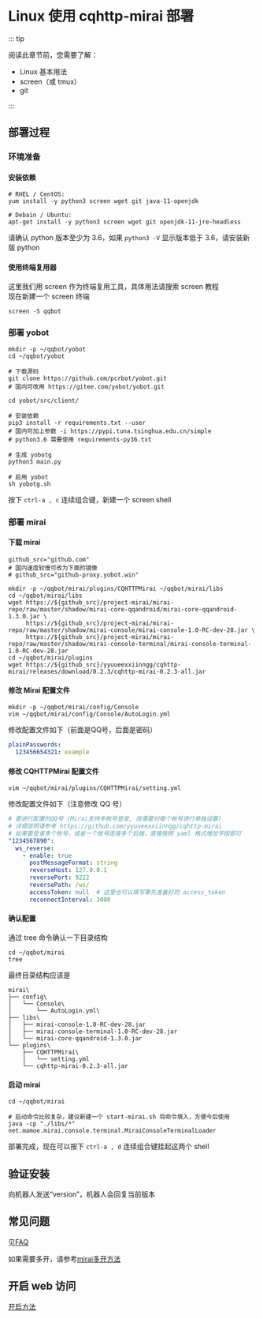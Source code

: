 # Linux 使用 cqhttp-mirai 部署

::: tip

阅读此章节前，您需要了解：

- Linux 基本用法
- screen（或 tmux）
- git

:::

## 部署过程

### 环境准备

#### 安装依赖

```shell
# RHEL / CentOS:
yum install -y python3 screen wget git java-11-openjdk

# Debain / Ubuntu:
apt-get install -y python3 screen wget git openjdk-11-jre-headless
```

请确认 python 版本至少为 3.6，如果 `python3 -V` 显示版本低于 3.6，请安装新版 python

#### 使用终端复用器

这里我们用 screen 作为终端复用工具，具体用法请搜索 screen 教程  
现在新建一个 screen 终端

```shell
screen -S qqbot
```

### 部署 yobot

```shell
mkdir -p ~/qqbot/yobot
cd ~/qqbot/yobot

# 下载源码
git clone https://github.com/pcrbot/yobot.git
# 国内可改用 https://gitee.com/yobot/yobot.git

cd yobot/src/client/

# 安装依赖
pip3 install -r requirements.txt --user
# 国内可加上参数 -i https://pypi.tuna.tsinghua.edu.cn/simple
# python3.6 需要使用 requirements-py36.txt

# 生成 yobotg
python3 main.py

# 启用 yobot
sh yobotg.sh
```

按下 `ctrl-a , c` 连续组合键，新建一个 screen shell

### 部署 mirai

#### 下载 mirai

```shell
github_src="github.com"
# 国内速度较慢可改为下面的镜像
# github_src="github-proxy.yobot.win"

mkdir -p ~/qqbot/mirai/plugins/CQHTTPMirai ~/qqbot/mirai/libs
cd ~/qqbot/mirai/libs
wget https://${github_src}/project-mirai/mirai-repo/raw/master/shadow/mirai-core-qqandroid/mirai-core-qqandroid-1.3.0.jar \
     https://${github_src}/project-mirai/mirai-repo/raw/master/shadow/mirai-console/mirai-console-1.0-RC-dev-28.jar \
     https://${github_src}/project-mirai/mirai-repo/raw/master/shadow/mirai-console-terminal/mirai-console-terminal-1.0-RC-dev-28.jar
cd ~/qqbot/mirai/plugins
wget https://${github_src}/yyuueexxiinngg/cqhttp-mirai/releases/download/0.2.3/cqhttp-mirai-0.2.3-all.jar
```

#### 修改 Mirai 配置文件

```shell
mkdir -p ~/qqbot/mirai/config/Console
vim ~/qqbot/mirai/config/Console/AutoLogin.yml
```

修改配置文件如下（前面是QQ号，后面是密码）

```yaml
plainPasswords:
  123456654321: example
```

#### 修改 CQHTTPMirai 配置文件

```shell
vim ~/qqbot/mirai/plugins/CQHTTPMirai/setting.yml
```

修改配置文件如下（注意修改 QQ 号）

```yaml
# 要进行配置的QQ号 (Mirai支持多帐号登录, 故需要对每个帐号进行单独设置)
# 详细说明请参考 https://github.com/yyuueexxiinngg/cqhttp-mirai
# 如果要登录多个账号，或者一个账号连接多个后端，直接按照 yaml 格式增加字段即可
"1234567890":
  ws_reverse:
    - enable: true
      postMessageFormat: string
      reverseHost: 127.0.0.1
      reversePort: 9222
      reversePath: /ws/
      accessToken: null  # 这里也可以填写事先准备好的 access_token
      reconnectInterval: 3000
```

#### 确认配置

通过 tree 命令确认一下目录结构

```shell
cd ~/qqbot/mirai
tree
```

最终目录结构应该是

```treeview
mirai\
├── config\
│   └── Console\
│       └── AutoLogin.yml\
├── libs\
│   ├── mirai-console-1.0-RC-dev-28.jar
│   ├── mirai-console-terminal-1.0-RC-dev-28.jar
│   └── mirai-core-qqandroid-1.3.0.jar
└── plugins\
    ├── CQHTTPMirai\
    │   └── setting.yml
    └── cqhttp-mirai-0.2.3-all.jar
```

#### 启动 mirai

```shell
cd ~/qqbot/mirai

# 启动命令比较复杂，建议新建一个 start-mirai.sh 将命令填入，方便今后使用
java -cp "./libs/*" net.mamoe.mirai.console.terminal.MiraiConsoleTerminalLoader
```

部署完成，现在可以按下 `ctrl-a , d` 连续组合键挂起这两个 shell

## 验证安装

向机器人发送“version”，机器人会回复当前版本

## 常见问题

见[FAQ](../usage/faq.md)

如果需要多开，请参考[mirai多开方法](../usage/mirai-multi-instances.md)

## 开启 web 访问

[开启方法](../usage/web-mode.md)
